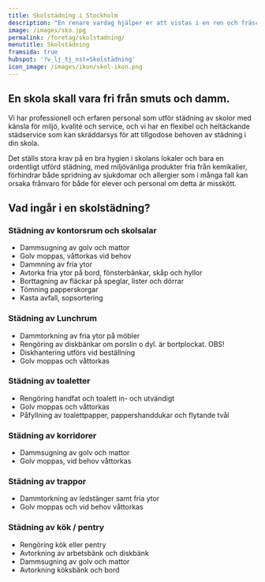 ```yaml
---
title: Skolstädning i Stockholm
description: "En renare vardag hjälper er att vistas i en ren och fräsch skolmiljö som ger ökat trivsel för elever och personal med högkvalitativ städning. Hör av dig och boka ett kostnadsfritt möte."
image: /images/sko.jpg
permalink: /foretag/skolstadning/
menutitle: Skolstädning
framsida: true
hubspot: '?v_lj_tj_nst=Skolstädning'
icon_image: /images/ikon/skol-ikon.png
---
```

## En skola skall vara fri från smuts och damm. 

Vi har professionell och erfaren personal som utför städning av skolor med känsla för miljö, kvalité och service, och vi har en flexibel och heltäckande städservice som kan skräddarsys för att tillgodose behoven av städning i din skola. 

Det ställs stora krav på en bra hygien i skolans lokaler och bara en ordentligt utförd städning, med miljövänliga produkter fria från kemikalier, förhindrar både spridning av sjukdomar och allergier som i många fall kan orsaka frånvaro för både för elever och personal om detta är misskött.

## Vad ingår i en skolstädning?

### Städning av kontorsrum och skolsalar

* Dammsugning av golv och mattor
* Golv moppas, våttorkas vid behov
* Dammning av fria ytor
* Avtorka fria ytor på bord, fönsterbänkar, skåp och hyllor
* Borttagning av fläckar på speglar, lister och dörrar
* Tömning papperskorgar
* Kasta avfall, sopsortering
 
### Städning av Lunchrum

* Dammtorkning av fria ytor på möbler
* Rengöring av diskbänkar om porslin o dyl. är bortplockat. OBS!
* Diskhantering utförs vid beställning
* Golv moppas och våttorkas

### Städning av toaletter

* Rengöring handfat och toalett in- och utvändigt
* Golv moppas och våttorkas
* Påfyllning av toalettpapper, pappershanddukar och flytande tvål

### Städning av korridorer

* Dammsugning av golv och mattor
* Golv moppas, vid behov våttorkas

### Städning av trappor

* Dammtorkning av ledstänger samt fria ytor
* Golv moppas och vid behov våttorkas

### Städning av kök / pentry

* Rengöring kök eller pentry
* Avtorkning av arbetsbänk och diskbänk
* Dammsugning av golv och mattor
* Avtorkning köksbänk och bord

